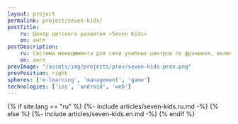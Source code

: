 ```yaml
---
layout: project
permalink: project/seven-kids/
postTitle: 
    ru: Центр детского развития «Seven Kids»
    en: англ
postDescription: 
    ru: Система менеджмента для сети учебных центров по франшизе, включающая в себя детское игровое приложение
    en: англ
prevImage: "/assets/img/projects/prev/seven-kids-prev.png"
prevPosition: right
spheres: ['e-learning', 'management', 'game']
technologies: ['ios', 'android', 'web']
---
```


{% if site.lang == "ru" %}
{%- include articles/seven-kids.ru.md -%}
{% else %}
{%- include articles/seven-kids.en.md -%}
{% endif %}